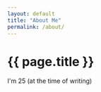 ```yaml
---
layout: default
title: "About Me"
permalink: /about/
---
```


# {{ page.title }}
<!--- automatically changes to page title (to avoid code duplications) --->

I'm 25 (at the time of writing)

